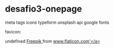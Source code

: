 # desafio3-onepage
 
meta tags
icons
typeform
unsplash api
google fonts

favicon: <div> undefined <a href="https://www.freepik.com" title="Freepik"> Freepik </a> from <a href="https://www.flaticon.com/" title="Flaticon">www.flaticon.com'</a></div>